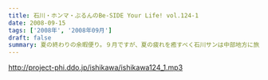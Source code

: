 ```yaml
---
title: 石川・ホンマ・ぶるんのBe-SIDE Your Life! vol.124-1
date: 2008-09-15
tags: ['2008年', '2008年09月']
draft: false
summary: 夏の終わりの余暇便り。９月ですが、夏の疲れを癒すべく石川サンは中部地方に旅立ったようで・・・敬老の日の祝日収録！スタジオは空調が効いてないので暑いのだ！NAMAE
---
```


http://project-phi.ddo.jp/ishikawa/ishikawa124_1.mp3
